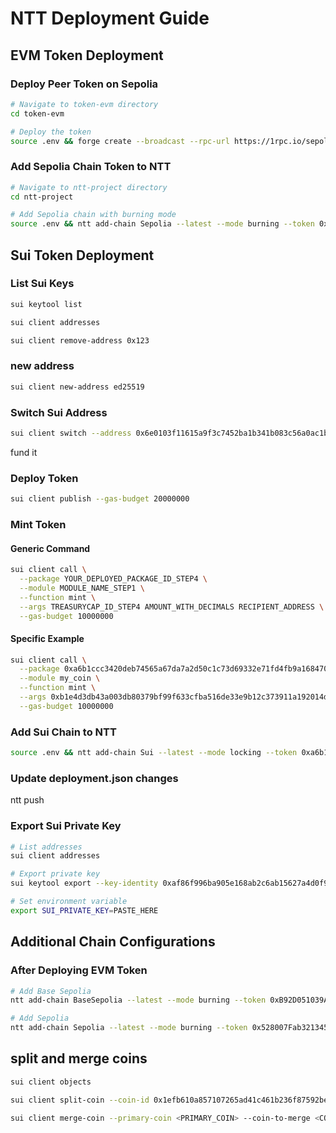 # NTT Deployment Guide

## EVM Token Deployment

### Deploy Peer Token on Sepolia

```bash
# Navigate to token-evm directory
cd token-evm

# Deploy the token
source .env && forge create --broadcast --rpc-url https://1rpc.io/sepolia --private-key ${PRIVATE_KEY} src/PeerToken.sol:PeerToken --constructor-args "TestBurnToken" "TBT" ${DEPLOYER_ADDRESS} ${DEPLOYER_ADDRESS}
```

### Add Sepolia Chain Token to NTT

```bash
# Navigate to ntt-project directory
cd ntt-project

# Add Sepolia chain with burning mode
source .env && ntt add-chain Sepolia --latest --mode burning --token 0x74A786d6d0397B44d49F9feA1bcD9FC8286D9046
```

## Sui Token Deployment

### List Sui Keys

```bash
sui keytool list
```

```bash
sui client addresses
```

```bash
sui client remove-address 0x123
```

### new address

```bash
sui client new-address ed25519
```

### Switch Sui Address
```bash
sui client switch --address 0x6e0103f11615a9f3c7452ba1b341b083c56a0ac1bdc898798fb8ce424c4de9b8
```

fund it

### Deploy Token

```bash
sui client publish --gas-budget 20000000
```

### Mint Token

#### Generic Command
```bash
sui client call \
  --package YOUR_DEPLOYED_PACKAGE_ID_STEP4 \
  --module MODULE_NAME_STEP1 \
  --function mint \
  --args TREASURYCAP_ID_STEP4 AMOUNT_WITH_DECIMALS RECIPIENT_ADDRESS \
  --gas-budget 10000000
```

#### Specific Example
```bash
sui client call \
  --package 0xa6b1ccc3420deb74565a67da7a2d50c1c73d69332e71fd4fb9a168470504fd6d \
  --module my_coin \
  --function mint \
  --args 0xb1e4d3db43a003db80379bf99f633cfba516de33e9b12c373911a192014d67c7 135000000000 0x6e0103f11615a9f3c7452ba1b341b083c56a0ac1bdc898798fb8ce424c4de9b8 \
  --gas-budget 10000000
```

### Add Sui Chain to NTT

```bash
source .env && ntt add-chain Sui --latest --mode locking --token 0xa6b1ccc3420deb74565a67da7a2d50c1c73d69332e71fd4fb9a168470504fd6d::my_coin::MY_COIN
```

### Update deployment.json changes

ntt push

### Export Sui Private Key

```bash
# List addresses
sui client addresses

# Export private key
sui keytool export --key-identity 0xaf86f996ba905e168ab2c6ab15627a4d0f9bcf91a8ec915cdee3f506590fa59c

# Set environment variable
export SUI_PRIVATE_KEY=PASTE_HERE
```

## Additional Chain Configurations

### After Deploying EVM Token

```bash
# Add Base Sepolia
ntt add-chain BaseSepolia --latest --mode burning --token 0xB92D051039A6745916b32D9841f3A52D8AebAed8

# Add Sepolia
ntt add-chain Sepolia --latest --mode burning --token 0x528007Fab32134522c44757E31a6d22ba433b5a8
```


## split and merge coins

```bash
sui client objects
```

```bash
sui client split-coin --coin-id 0x1efb610a857107265ad41c461b236f87592bec3802b98fad401adff289b6747a --amounts 200000000 --gas-budget 5000000
```

```bash
sui client merge-coin --primary-coin <PRIMARY_COIN> --coin-to-merge <COIN_TO_MERGE>
```